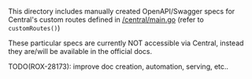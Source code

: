 This directory includes manually created OpenAPI/Swagger specs for Central's custom routes defined in [/central/main.go](/central/main.go) (refer to `customRoutes()`)

These particular specs are currently NOT accessible via Central, instead they are/will be available in the official docs.

TODO(ROX-28173): improve doc creation, automation, serving, etc..